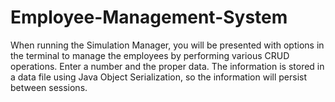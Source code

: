 # Employee-Management-System
When running the Simulation Manager, you will be presented with options in the terminal to manage the employees by performing various CRUD operations. Enter a number and the proper data. The information is stored in a data file using Java Object Serialization, so the information will persist between sessions.

